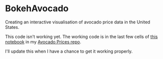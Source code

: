 # BokehAvocado
Creating an interactive visualisation of avocado price data in the United States.

This code isn't working yet. The working code is in the last few cells of [this notebook](https://github.com/thecraigd/Avocado-Prices/blob/master/Avocado%20Prices.ipynb) in my [Avocado Prices repo](https://github.com/thecraigd/Avocado-Prices).

I'll update this when I have a chance to get it working properly.
